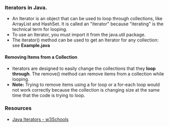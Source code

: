 ### Iterators in Java.
* An Iterator is an object that can be used to loop through collections, like ArrayList and HashSet. It is called an "iterator" because "iterating" is the technical term for looping.
* To use an Iterator, you must import it from the java.util package.
* The iterator() method can be used to get an Iterator for any collection: see **Example.java**

#### Removing Items from a Collection
* Iterators are designed to easily change the collections that they **loop through**. The remove() method can remove items from a collection while looping.
* **Note:** Trying to remove items using a for loop or a for-each loop would not work correctly because the collection is changing size at the same time that the code is trying to loop.

### Resources
* [Java Iterators - w3Schools](https://www.w3schools.com/java/java_iterator.asp)